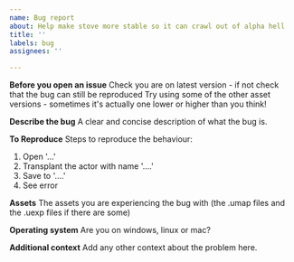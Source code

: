 ```yaml
---
name: Bug report
about: Help make stove more stable so it can crawl out of alpha hell
title: ''
labels: bug
assignees: ''

---
```


**Before you open an issue**
Check you are on latest version - if not check that the bug can still be reproduced
Try using some of the other asset versions - sometimes it's actually one lower or higher than you think!

**Describe the bug**
A clear and concise description of what the bug is.

**To Reproduce**
Steps to reproduce the behaviour:
1. Open '...'
2. Transplant the actor with name '....'
3. Save to '....'
4. See error

**Assets**
The assets you are experiencing the bug with (the .umap files and the .uexp files if there are some)

**Operating system**
Are you on windows, linux or mac?

**Additional context**
Add any other context about the problem here.
